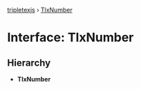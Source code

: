 [tripletexjs](../README.md) › [TlxNumber](tlxnumber.md)

# Interface: TlxNumber

## Hierarchy

* **TlxNumber**
